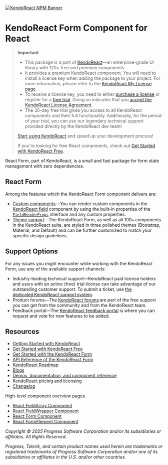 [![KendoReact NPM Banner](https://raw.githubusercontent.com/telerik/kendo-react/master/images/kendoreact-github-banner.png)](https://www.telerik.com/kendo-react-ui/components/free?utm_medium=referral&utm_source=npm&utm_campaign=kendo-ui-react-trial-npm-form&utm_content=banner)

# KendoReact Form Component for React

> **Important**
>
> -   This package is а part of [KendoReact](https://www.telerik.com/kendo-react-ui?utm_medium=referral&utm_source=npm&utm_campaign=kendo-ui-react-trial-npm-form)&mdash;an enterprise-grade UI library with 120+ free and premium components.
> -   It provides a premium KendoReact component. You will need to install a license key when adding the package to your project. For more information, please refer to the [KendoReact My License page](https://www.telerik.com/kendo-react-ui/components/my-license/?utm_medium=referral&utm_source=npm&utm_campaign=kendo-ui-react-trial-npm-form).
> -   To receive a license key, you need to either [purchase a license](https://www.telerik.com/kendo-react-ui/pricing?utm_medium=referral&utm_source=npm&utm_campaign=kendo-ui-react-trial-npm-form) or register for a [free trial](https://www.telerik.com/try/kendo-react-ui?utm_medium=referral&utm_source=npm&utm_campaign=kendo-ui-react-trial-npm-form). Doing so indicates that you [accept the KendoReact License Agreement](https://www.telerik.com/purchase/license-agreement/progress-kendoreact?utm_medium=referral&utm_source=npm&utm_campaign=kendo-ui-react-trial-npm-form).
> -   The 30-day free trial gives you access to all KendoReact components and their full functionality. Additionally, for the period of your trial, you can use our legendary technical support provided directly by the KendoReact dev team!
>
> [Start using KendoReact](https://www.telerik.com/try/kendo-react-ui?utm_medium=referral&utm_source=npm&utm_campaign=kendo-ui-react-trial-npm-form) and speed up your development process!
>
> If you're looking for free React components, check out [Get Started with KendoReact Free](https://www.telerik.com/kendo-react-ui/components/free).

React Form, part of KendoReact, is a small and fast package for form state management with zero dependencies.

## React Form

Among the features which the KendoReact Form component delivers are:

-   [Custom components](https://www.telerik.com/kendo-react-ui/components/form/custom-components/?utm_medium=referral&utm_source=npm&utm_campaign=kendo-ui-react-trial-npm-form)&mdash;You can render custom components in the [KendoReact field](https://www.telerik.com/kendo-react-ui/components/form/api/Field/?utm_medium=referral&utm_source=npm&utm_campaign=kendo-ui-react-trial-npm-form) component by using the built-in properties of the [`FieldRenderProps`](https://www.telerik.com/kendo-react-ui/components/form/api/FieldRenderProps/?utm_medium=referral&utm_source=npm&utm_campaign=kendo-ui-react-trial-npm-form) interface and any custom properties.
-   [Theme support](https://www.telerik.com/kendo-react-ui/components/styling/)&mdash;The KendoReact Form, as well as all 100+ components in the KendoReact suite, are styled in three polished themes (Bootstrap, Material, and Default) and can be further customized to match your specific design guidelines.

## Support Options

For any issues you might encounter while working with the KendoReact Form, use any of the available support channels:

-   Industry-leading technical support&mdash;KendoReact paid license holders and users with an active (free) trial license can take advantage of our outstanding customer support. To submit a ticket, use [the dedicated KendoReact support system](https://www.telerik.com/account/support-center/contact-us/technical-support?utm_medium=referral&utm_source=npm&utm_campaign=kendo-ui-react-trial-npm-form).
-   Product forums&mdash;The [KendoReact forums](https://www.telerik.com/forums/kendo-ui-react?utm_medium=referral&utm_source=npm&utm_campaign=kendo-ui-react-trial-npm-form) are part of the free support you can get from the community and from the KendoReact team.
-   Feedback portal&mdash;The [KendoReact feedback portal](https://feedback.telerik.com/kendo-react-ui?utm_medium=referral&utm_source=npm&utm_campaign=kendo-ui-react-trial-npm-form) is where you can request and vote for new features to be added.

## Resources

-   [Getting Started with KendoReact](https://www.telerik.com/kendo-react-ui/components/getting-started/?utm_medium=referral&utm_source=npm&utm_campaign=kendo-ui-react-trial-npm-form)
-   [Get Started with KendoReact Free](https://www.telerik.com/kendo-react-ui/components/free)
-   [Get Started with the KendoReact Form](https://www.telerik.com/kendo-react-ui/components/form/?utm_medium=referral&utm_source=npm&utm_campaign=kendo-ui-react-trial-npm-form)
-   [API Reference of the KendoReact Form](https://www.telerik.com/kendo-react-ui/components/form/api/?utm_medium=referral&utm_source=npm&utm_campaign=kendo-ui-react-trial-npm-form)
-   [KendoReact Roadmap](https://www.telerik.com/support/whats-new/kendo-react-ui/roadmap?utm_medium=referral&utm_source=npm&utm_campaign=kendo-ui-react-trial-npm-form)
-   [Blogs](https://www.telerik.com/blogs/tag/kendoreact?utm_medium=referral&utm_source=npm&utm_campaign=kendo-ui-react-trial-npm-form)
-   [Demos, documentation, and component reference](https://www.telerik.com/kendo-react-ui/components/?utm_medium=referral&utm_source=npm&utm_campaign=kendo-ui-react-trial-npm-form)
-   [KendoReact pricing and licensing](https://www.telerik.com/kendo-react-ui/pricing?utm_medium=referral&utm_source=npm&utm_campaign=kendo-ui-react-trial-npm-form)
-   [Changelog](https://www.telerik.com/kendo-react-ui/components/changelogs/ui-for-react/?utm_medium=referral&utm_source=npm&utm_campaign=kendo-ui-react-trial-npm-form)

High-level component overview pages

-   [React FieldArray Component](https://www.telerik.com/kendo-react-ui/fieldarray)
-   [React FieldWrapper Component](https://www.telerik.com/kendo-react-ui/fieldwrapper)
-   [React Form Component](https://www.telerik.com/kendo-react-ui/form)
-   [React FormElement Component](https://www.telerik.com/kendo-react-ui/formelement)

_Copyright © 2025 Progress Software Corporation and/or its subsidiaries or affiliates. All Rights Reserved._

_Progress, Telerik, and certain product names used herein are trademarks or registered trademarks of Progress Software Corporation and/or one of its subsidiaries or affiliates in the U.S. and/or other countries._
